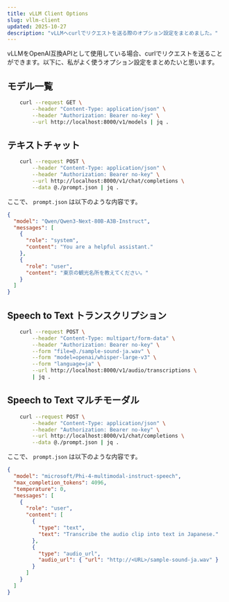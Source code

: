 ```yaml
---
title: vLLM Client Options
slug: vllm-client
updated: 2025-10-27
description: "vLLMへcurlでリクエストを送る際のオプション設定をまとめました。"
---
```


vLLMをOpenAI互換APIとして使用している場合、curlでリクエストを送ることができます。以下に、私がよく使うオプション設定をまとめたいと思います。

## モデル一覧

```bash
	curl --request GET \
		--header "Content-Type: application/json" \
		--header "Authorization: Bearer no-key" \
		--url http://localhost:8000/v1/models | jq .
```

## テキストチャット

```bash
	curl --request POST \
		--header "Content-Type: application/json" \
		--header "Authorization: Bearer no-key" \
		--url http://localhost:8000/v1/chat/completions \
		--data @./prompt.json | jq .
```

ここで、 `prompt.json` は以下のような内容です。

```json
{
  "model": "Qwen/Qwen3-Next-80B-A3B-Instruct",
  "messages": [
    {
      "role": "system",
      "content": "You are a helpful assistant."
    },
    {
      "role": "user",
      "content": "東京の観光名所を教えてください。"
    }
  ]
}
```

## Speech to Text トランスクリプション

```bash
	curl --request POST \
		--header "Content-Type: multipart/form-data" \
		--header "Authorization: Bearer no-key" \
		--form "file=@./sample-sound-ja.wav" \
		--form "model=openai/whisper-large-v3" \
		--form "language=ja" \
		--url http://localhost:8000/v1/audio/transcriptions \
		| jq .
```

## Speech to Text マルチモーダル

```bash
	curl --request POST \
		--header "Content-Type: application/json" \
		--header "Authorization: Bearer no-key" \
		--url http://localhost:8000/v1/chat/completions \
		--data @./prompt.json | jq .
```

ここで、 `prompt.json` は以下のような内容です。

```json
{
  "model": "microsoft/Phi-4-multimodal-instruct-speech",
  "max_completion_tokens": 4096,
  "temperature": 0,
  "messages": [
    {
      "role": "user",
      "content": [
        {
          "type": "text",
          "text": "Transcribe the audio clip into text in Japanese."
        },
        {
          "type": "audio_url",
          "audio_url": { "url": "http://<URL>/sample-sound-ja.wav" }
        }
      ]
    }
  ]
}
```
